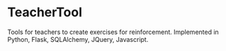 # TeacherTool
Tools for teachers to create exercises for reinforcement. Implemented in Python, Flask, SQLAlchemy, JQuery, Javascript.
